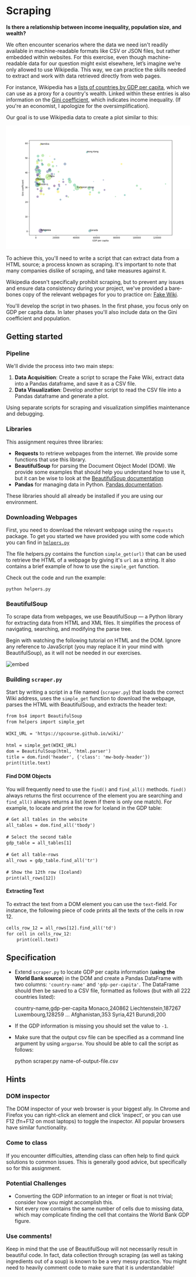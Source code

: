 # Scraping

**Is there a relationship between income inequality, population size, and wealth?**

We often encounter scenarios where the data we need isn't readily available in machine-readable formats like CSV or JSON files, but rather embedded within websites. For this exercise, even though machine-readable data for our question might exist elsewhere, let’s imagine we’re only allowed to use Wikipedia. This way, we can practice the skills needed to extract and work with data retrieved directly from web pages.

For instance, Wikipedia has a [lists of countries by GDP per capita](https://en.wikipedia.org/wiki/List_of_countries_by_GDP_(nominal)_per_capita), which we can use as a proxy for a country's wealth. Linked within these entries is also information on the [Gini coefficient](https://en.wikipedia.org/wiki/Gini_coefficient), which indicates income inequality. (If you're an economist, I apologize for the oversimplification).

Our goal is to use Wikipedia data to create a plot similar to this:

![](final.png)

To achieve this, you'll need to write a script that can extract data from a HTML source; a process known as scraping. It's important to note that many companies dislike of scraping, and take measures against it.

Wikipedia doesn't specifically prohibit scraping, but to prevent any issues and ensure data consistency during your project, we've provided a bare-bones copy of the relevant webpages for you to practice on: [Fake Wiki](https://spcourse.github.io/wiki/).

You'll develop the script in two phases. In the first phase, you focus only on GDP per capita data. In later phases you'll also include data on the Gini coefficient and population.

## Getting started

### Pipeline

We'll divide the process into two main steps:

1. **Data Acquisition**: Create a script to scrape the Fake Wiki, extract data into a Pandas dataframe, and save it as a CSV file.
2. **Data Visualization**: Develop another script to read the CSV file into a Pandas dataframe and generate a plot.

Using separate scripts for scraping and visualization simplifies maintenance and debugging.

### Libraries

This assignment requires three libraries:

- **Requests** to retrieve webpages from the internet. We provide some functions that use this library.
- **BeautifulSoup** for parsing the Document Object Model (DOM). We provide some examples that should help you understand how to use it, but it can be wise to look at the [BeautifulSoup documentation](https://www.crummy.com/software/BeautifulSoup/bs4/doc/)
- **Pandas** for managing data in Python. [Pandas documentation](https://pandas.pydata.org/docs/).

These libraries should all already be installed if you are using our environment.

### Downloading Webpages

First, you need to download the relevant webpage using the `requests` package. To get you started we have provided you with some code which you can find in [`helpers.py`](../downloads/helpers.py)

The file helpers.py contains the function `simple_get(url)` that can be used to retrieve the HTML of a webpage by giving it's `url` as a string. It also contains a brief example of how to use the `simple_get` function.

Check out the code and run the example:

    python helpers.py

### BeautifulSoup

To scrape data from webpages, we use BeautifulSoup — a Python library for extracting data from HTML and XML files. It simplifies the process of navigating, searching, and modifying the parse tree.

Begin with watching the following tutorial on HTML and the DOM. Ignore any reference to JavaScript (you may replace it in your mind with BeautifulSoup), as it will not be needed in our exercises.

![embed](https://www.youtube.com/embed/ng2o98k983k)

### Building `scraper.py`

Start by writing a script in a file named (`scraper.py`) that loads the correct Wiki address, uses the `simple_get` function to download the webpage, parses the HTML with BeautifulSoup, and extracts the header text:

    from bs4 import BeautifulSoup
    from helpers import simple_get

    WIKI_URL = 'https://spcourse.github.io/wiki/'

    html = simple_get(WIKI_URL)
    dom = BeautifulSoup(html, 'html.parser')
    title = dom.find('header', {'class': 'mw-body-header'})
    print(title.text)

#### Find DOM Objects

You will frequently need to use the `find()` and `find_all()` methods. `find()` always returns the first occurrence of the element you are searching and `find_all()` always returns a list (even if there is only one match). For example, to locate and print the row for Iceland in the GDP table:

    # Get all tables in the website
    all_tables = dom.find_all('tbody')  

    # Select the second table
    gdp_table = all_tables[1]

    # Get all table-rows
    all_rows = gdp_table.find_all('tr')

    # Show the 12th row (Iceland)
    print(all_rows[12])

#### Extracting Text

To extract the text from a DOM element you can use the `text`-field. For instance, the following piece of code prints all the texts of the cells in row 12.

    cells_row_12 = all_rows[12].find_all('td')
    for cell in cells_row_12:
        print(cell.text)

## Specification

- Extend `scraper.py` to locate GDP per capita information (**using the World Bank source**) in the DOM and create a Pandas DataFrame with two columns: `'country-name'` and `'gdp-per-capita'`. The DataFrame should then be saved to a CSV file, formatted as follows (but with all 222 countries listed):

    country-name,gdp-per-capita
    Monaco,240862
    Liechtenstein,187267
    Luxembourg,128259
    ...
    Afghanistan,353
    Syria,421
    Burundi,200

- If the GDP information is missing you should set the value to `-1`.
- Make sure that the output csv file can be specified as a command line argument by using `argparse`. You should be able to call the script as follows:

    python scraper.py name-of-output-file.csv

## Hints
### DOM inspector

The DOM inspector of your web browser is your biggest ally. In Chrome and Firefox you can right-click an element and click 'inspect', or you can use F12 (fn+F12 on most laptops) to toggle the inspector. All popular browsers have similar functionality.

### Come to class

If you encounter difficulties, attending class can often help to find quick solutions to common issues. This is generally good advice, but specifically so for this assignment.

### Potential Challenges

- Converting the GDP information to an integer or float is not trivial; consider how you might accomplish this.
- Not every row contains the same number of cells due to missing data, which may complicate finding the cell that contains the World Bank GDP figure.

### Use comments!

Keep in mind that the use of BeautifulSoup will not necessarily result in beautiful code. In fact, data collection through scraping (as well as taking ingredients out of a soup) is known to be a very messy practice. You might need to heavily comment code to make sure that it is understandable!
